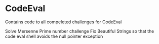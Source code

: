 # CodeEval
Contains code to all compeleted challenges for CodeEval

Solve Mersenne Prime number challenge
Fix Beautiful Strings so that the code eval shell avoids the null pointer exception